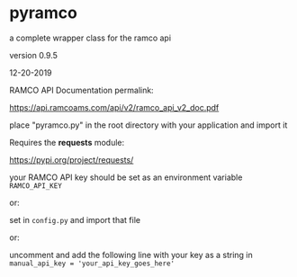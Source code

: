 # pyramco
a complete wrapper class for the ramco api

version 0.9.5

12-20-2019




RAMCO API Documentation permalink:

<https://api.ramcoams.com/api/v2/ramco_api_v2_doc.pdf>




place "pyramco.py" in the root directory with your application and import it




Requires the **requests** module:

<https://pypi.org/project/requests/>




your RAMCO API key should be set as an environment variable `RAMCO_API_KEY`


or:


set in `config.py` and import that file


or:


uncomment and add the following line with your key as a string in 
`manual_api_key = 'your_api_key_goes_here'`
